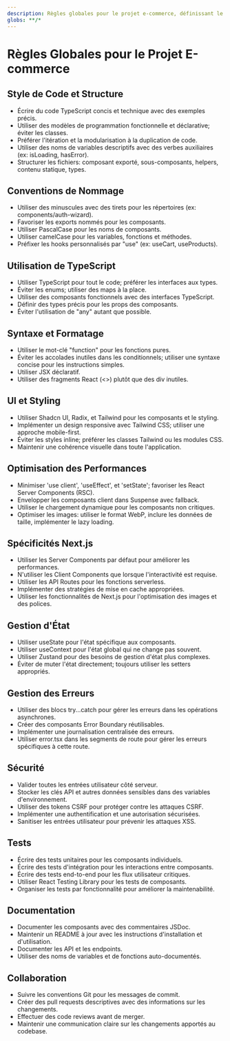 ```yaml
---
description: Règles globales pour le projet e-commerce, définissant le style de code, les conventions de nommage et les meilleures pratiques à suivre.
globs: **/*
---
```


# Règles Globales pour le Projet E-commerce

## Style de Code et Structure

- Écrire du code TypeScript concis et technique avec des exemples précis.
- Utiliser des modèles de programmation fonctionnelle et déclarative; éviter les classes.
- Préférer l'itération et la modularisation à la duplication de code.
- Utiliser des noms de variables descriptifs avec des verbes auxiliaires (ex: isLoading, hasError).
- Structurer les fichiers: composant exporté, sous-composants, helpers, contenu statique, types.

## Conventions de Nommage

- Utiliser des minuscules avec des tirets pour les répertoires (ex: components/auth-wizard).
- Favoriser les exports nommés pour les composants.
- Utiliser PascalCase pour les noms de composants.
- Utiliser camelCase pour les variables, fonctions et méthodes.
- Préfixer les hooks personnalisés par "use" (ex: useCart, useProducts).

## Utilisation de TypeScript

- Utiliser TypeScript pour tout le code; préférer les interfaces aux types.
- Éviter les enums; utiliser des maps à la place.
- Utiliser des composants fonctionnels avec des interfaces TypeScript.
- Définir des types précis pour les props des composants.
- Éviter l'utilisation de "any" autant que possible.

## Syntaxe et Formatage

- Utiliser le mot-clé "function" pour les fonctions pures.
- Éviter les accolades inutiles dans les conditionnels; utiliser une syntaxe concise pour les instructions simples.
- Utiliser JSX déclaratif.
- Utiliser des fragments React (<>) plutôt que des div inutiles.

## UI et Styling

- Utiliser Shadcn UI, Radix, et Tailwind pour les composants et le styling.
- Implémenter un design responsive avec Tailwind CSS; utiliser une approche mobile-first.
- Éviter les styles inline; préférer les classes Tailwind ou les modules CSS.
- Maintenir une cohérence visuelle dans toute l'application.

## Optimisation des Performances

- Minimiser 'use client', 'useEffect', et 'setState'; favoriser les React Server Components (RSC).
- Envelopper les composants client dans Suspense avec fallback.
- Utiliser le chargement dynamique pour les composants non critiques.
- Optimiser les images: utiliser le format WebP, inclure les données de taille, implémenter le lazy loading.

## Spécificités Next.js

- Utiliser les Server Components par défaut pour améliorer les performances.
- N'utiliser les Client Components que lorsque l'interactivité est requise.
- Utiliser les API Routes pour les fonctions serverless.
- Implémenter des stratégies de mise en cache appropriées.
- Utiliser les fonctionnalités de Next.js pour l'optimisation des images et des polices.

## Gestion d'État

- Utiliser useState pour l'état spécifique aux composants.
- Utiliser useContext pour l'état global qui ne change pas souvent.
- Utiliser Zustand pour des besoins de gestion d'état plus complexes.
- Éviter de muter l'état directement; toujours utiliser les setters appropriés.

## Gestion des Erreurs

- Utiliser des blocs try...catch pour gérer les erreurs dans les opérations asynchrones.
- Créer des composants Error Boundary réutilisables.
- Implémenter une journalisation centralisée des erreurs.
- Utiliser error.tsx dans les segments de route pour gérer les erreurs spécifiques à cette route.

## Sécurité

- Valider toutes les entrées utilisateur côté serveur.
- Stocker les clés API et autres données sensibles dans des variables d'environnement.
- Utiliser des tokens CSRF pour protéger contre les attaques CSRF.
- Implémenter une authentification et une autorisation sécurisées.
- Sanitiser les entrées utilisateur pour prévenir les attaques XSS.

## Tests

- Écrire des tests unitaires pour les composants individuels.
- Écrire des tests d'intégration pour les interactions entre composants.
- Écrire des tests end-to-end pour les flux utilisateur critiques.
- Utiliser React Testing Library pour les tests de composants.
- Organiser les tests par fonctionnalité pour améliorer la maintenabilité.

## Documentation

- Documenter les composants avec des commentaires JSDoc.
- Maintenir un README à jour avec les instructions d'installation et d'utilisation.
- Documenter les API et les endpoints.
- Utiliser des noms de variables et de fonctions auto-documentés.

## Collaboration

- Suivre les conventions Git pour les messages de commit.
- Créer des pull requests descriptives avec des informations sur les changements.
- Effectuer des code reviews avant de merger.
- Maintenir une communication claire sur les changements apportés au codebase.
